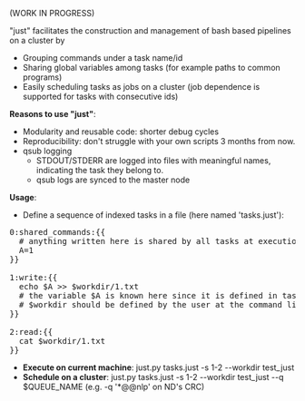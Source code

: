 (WORK IN PROGRESS)

"just" facilitates the construction and management of bash based pipelines on a cluster by 
* Grouping commands under a task name/id
* Sharing global variables among tasks (for example paths to common programs)
* Easily scheduling tasks as jobs on a cluster (job dependence is supported for tasks with consecutive ids)

<b>Reasons to use "just"</b>:
* Modularity and reusable code: shorter debug cycles
* Reproducibility: don't struggle with your own scripts 3 months from now.
* qsub logging
  * STDOUT/STDERR are logged into files with meaningful names, indicating the task they belong to.
  * qsub logs are synced to the master node
 


<b>Usage</b>:
* Define a sequence of indexed tasks in a file (here named 'tasks.just'):

<pre>
0:shared_commands:{{
  # anything written here is shared by all tasks at execution time.
  A=1
}}

1:write:{{
  echo $A >> $workdir/1.txt 
  # the variable $A is known here since it is defined in task 0
  # $workdir should be defined by the user at the command line
}}

2:read:{{
  cat $workdir/1.txt
}}
</pre>

* <b>Execute on current machine</b>: just.py tasks.just -s 1-2 --workdir test_just
* <b>Schedule on a cluster</b>: just.py tasks.just -s 1-2 --workdir test_just --q $QUEUE_NAME (e.g. -q '*@@nlp' on ND's CRC)
